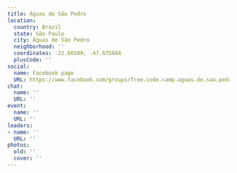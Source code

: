 ```yaml
---
title: Águas de São Pedro
location:
  country: Brazil
  state: São Paulo
  city: Águas de São Pedro
  neighborhood: ''
  coordinates: -22.60109, -47.875884
  plusCode: ''
social:
  name: Facebook page
  URL: https://www.facebook.com/groups/free.code.camp.aguas.de.sao.pedro
chat:
  name: ''
  URL: ''
event:
  name: ''
  URL: ''
leaders:
- name: ''
  URL: ''
photos:
  old: ''
  cover: ''
---
```

